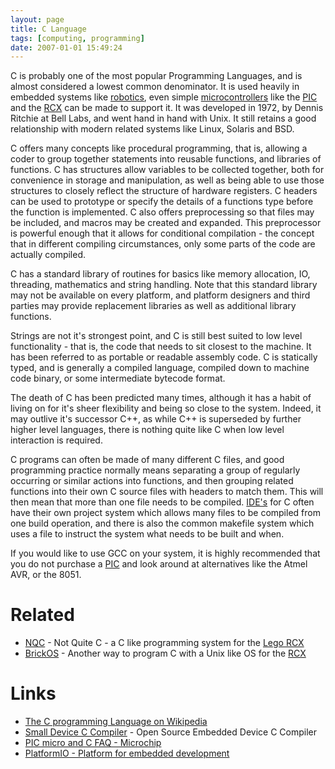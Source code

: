 ```yaml
---
layout: page
title: C Language
tags: [computing, programming]
date: 2007-01-01 15:49:24
---
```

C is probably one of the most popular Programming Languages, and is almost considered a lowest common denominator. It is used heavily in embedded systems like [robotics](/wiki/robotic.html "Robotic"), even simple [microcontrollers](/wiki/microcontroller.html "A programmable digital controller (or ") like the [PIC](/wiki/pic.html "PIC") and the [RCX](/wiki/rcx.html "The Lego Robot Command Explorer") can be made to support it. It was developed in 1972, by Dennis Ritchie at Bell Labs, and went hand in hand with Unix. It still retains a good relationship with modern related systems like Linux, Solaris and BSD.

C offers many concepts like procedural programming, that is, allowing a coder to group together statements into reusable functions, and libraries of functions. C has structures allow variables to be collected together, both for convenience in storage and manipulation, as well as being able to use those structures to closely reflect the structure of hardware registers. C headers can be used to prototype or specify the details of a functions type before the function is implemented. C also offers preprocessing so that files may be included, and macros may be created and expanded. This preprocessor is powerful enough that it allows for conditional compilation - the concept that in different compiling circumstances, only some parts of the code are actually compiled.

C has a standard library of routines for basics like memory allocation, IO, threading, mathematics and string handling. Note that this standard library may not be available on every platform, and platform designers and third parties may provide replacement libraries as well as additional library functions.

Strings are not it's strongest point, and C is still best suited to low level functionality - that is, the code that needs to sit closest to the machine. It has been referred to as portable or readable assembly code. C is statically typed, and is generally a compiled language, compiled down to machine code binary, or some intermediate bytecode format.

The death of C has been predicted many times, although it has a habit of living on for it's sheer flexibility and being so close to the system. Indeed, it may outlive it's successor C++, as while C++ is superseded by further higher level languages, there is nothing quite like C when low level interaction is required.

C programs can often be made of many different C files, and good programming practice normally means separating a group of regularly occurring or similar actions into functions, and then grouping related functions into their own C source files with headers to match them. This will then mean that more than one file needs to be compiled. [IDE's](/wiki/idetool.html "Integrated Development Environment") for C often have their own project system which allows many files to be compiled from one build operation, and there is also the common makefile system which uses a file to instruct the system what needs to be built and when.

If you would like to use GCC on your system, it is highly recommended that you do not purchase a [PIC](/wiki/pic.html "PIC") and look around at alternatives like the Atmel AVR, or the 8051.

# Related

- [NQC](/wiki/nqc.html "Not Quite C - A Lego PBrick Programming Language") - Not Quite C - a C like programming system for the [Lego RCX](/wiki/rcx.html "The Lego RCX")
- [BrickOS](/wiki/brickos.html "An entire Embedded OS for the RCX") - Another way to program C with a Unix like OS for the [RCX](/wiki/rcx.html "The Lego Robot Command Explorer")

# Links

- [The C programming Language on Wikipedia](http://en.wikipedia.org/wiki/C_%28programming_language%29)
- [Small Device C Compiler](http://sdcc.sourceforge.net/) - Open Source Embedded Device C Compiler
- [PIC micro and C FAQ - Microchip](http://www.microchipc.com/HiTechCFAQ/)
- [PlatformIO - Platform for embedded development](https://platformio.org)
